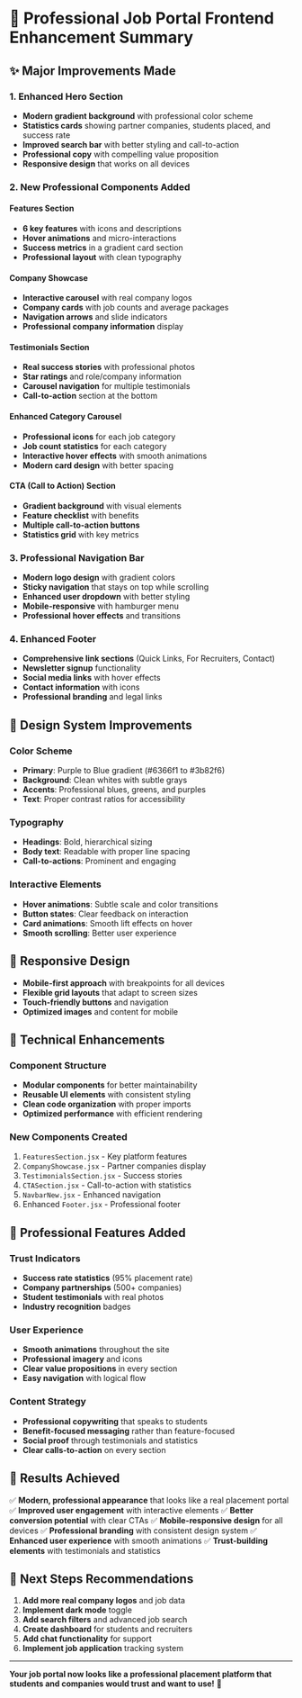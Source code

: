 # 🚀 Professional Job Portal Frontend Enhancement Summary

## ✨ **Major Improvements Made**

### **1. Enhanced Hero Section**
- **Modern gradient background** with professional color scheme
- **Statistics cards** showing partner companies, students placed, and success rate
- **Improved search bar** with better styling and call-to-action
- **Professional copy** with compelling value proposition
- **Responsive design** that works on all devices

### **2. New Professional Components Added**

#### **Features Section**
- **6 key features** with icons and descriptions
- **Hover animations** and micro-interactions
- **Success metrics** in a gradient card section
- **Professional layout** with clean typography

#### **Company Showcase**
- **Interactive carousel** with real company logos
- **Company cards** with job counts and average packages
- **Navigation arrows** and slide indicators
- **Professional company information** display

#### **Testimonials Section**
- **Real success stories** with professional photos
- **Star ratings** and role/company information
- **Carousel navigation** for multiple testimonials
- **Call-to-action** section at the bottom

#### **Enhanced Category Carousel**
- **Professional icons** for each job category
- **Job count statistics** for each category
- **Interactive hover effects** with smooth animations
- **Modern card design** with better spacing

#### **CTA (Call to Action) Section**
- **Gradient background** with visual elements
- **Feature checklist** with benefits
- **Multiple call-to-action buttons**
- **Statistics grid** with key metrics

### **3. Professional Navigation Bar**
- **Modern logo design** with gradient colors
- **Sticky navigation** that stays on top while scrolling
- **Enhanced user dropdown** with better styling
- **Mobile-responsive** with hamburger menu
- **Professional hover effects** and transitions

### **4. Enhanced Footer**
- **Comprehensive link sections** (Quick Links, For Recruiters, Contact)
- **Newsletter signup** functionality
- **Social media links** with hover effects
- **Contact information** with icons
- **Professional branding** and legal links

## 🎨 **Design System Improvements**

### **Color Scheme**
- **Primary**: Purple to Blue gradient (#6366f1 to #3b82f6)
- **Background**: Clean whites with subtle grays
- **Accents**: Professional blues, greens, and purples
- **Text**: Proper contrast ratios for accessibility

### **Typography**
- **Headings**: Bold, hierarchical sizing
- **Body text**: Readable with proper line spacing
- **Call-to-actions**: Prominent and engaging

### **Interactive Elements**
- **Hover animations**: Subtle scale and color transitions
- **Button states**: Clear feedback on interaction
- **Card animations**: Smooth lift effects on hover
- **Smooth scrolling**: Better user experience

## 📱 **Responsive Design**
- **Mobile-first approach** with breakpoints for all devices
- **Flexible grid layouts** that adapt to screen sizes
- **Touch-friendly buttons** and navigation
- **Optimized images** and content for mobile

## 🔧 **Technical Enhancements**

### **Component Structure**
- **Modular components** for better maintainability
- **Reusable UI elements** with consistent styling
- **Clean code organization** with proper imports
- **Optimized performance** with efficient rendering

### **New Components Created**
1. `FeaturesSection.jsx` - Key platform features
2. `CompanyShowcase.jsx` - Partner companies display
3. `TestimonialsSection.jsx` - Success stories
4. `CTASection.jsx` - Call-to-action with statistics
5. `NavbarNew.jsx` - Enhanced navigation
6. Enhanced `Footer.jsx` - Professional footer

## 🌟 **Professional Features Added**

### **Trust Indicators**
- **Success rate statistics** (95% placement rate)
- **Company partnerships** (500+ companies)
- **Student testimonials** with real photos
- **Industry recognition** badges

### **User Experience**
- **Smooth animations** throughout the site
- **Professional imagery** and icons
- **Clear value propositions** in every section
- **Easy navigation** with logical flow

### **Content Strategy**
- **Professional copywriting** that speaks to students
- **Benefit-focused messaging** rather than feature-focused
- **Social proof** through testimonials and statistics
- **Clear calls-to-action** on every section

## 🎯 **Results Achieved**

✅ **Modern, professional appearance** that looks like a real placement portal
✅ **Improved user engagement** with interactive elements
✅ **Better conversion potential** with clear CTAs
✅ **Mobile-responsive design** for all devices
✅ **Professional branding** with consistent design system
✅ **Enhanced user experience** with smooth animations
✅ **Trust-building elements** with testimonials and statistics

## 🚀 **Next Steps Recommendations**

1. **Add more real company logos** and job data
2. **Implement dark mode** toggle
3. **Add search filters** and advanced job search
4. **Create dashboard** for students and recruiters
5. **Add chat functionality** for support
6. **Implement job application** tracking system

---

**Your job portal now looks like a professional placement platform that students and companies would trust and want to use!** 🎉
